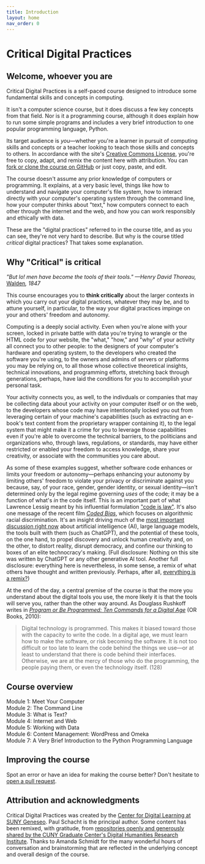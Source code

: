 ```yaml
---
title: Introduction
layout: home
nav_order: 0
---
```

# Critical Digital Practices

## Welcome, whoever you are

Critical Digital Practices is a self-paced course designed to introduce some fundamental skills and concepts in computing.

It isn't a computer science course, but it does discuss a few key concepts from that field. Nor is it a programming course, although it does explain how to run some simple programs and includes a very brief introduction to one popular programming language, Python.

Its target audience is <em>you</em>—whether you're a learner in pursuit of computing skills and concepts or a teacher looking to teach those skills and concepts to others. In accordance with the site's [Creative Commons License](https://creativecommons.org/licenses/by-sa/4.0/?ref=chooser-v1), you're free to copy, adapt, and remix the content here with attribution. You can [fork or clone the course on GitHub](https://github.com/cdl-geneseo/critical-digital-practices) or just copy, paste, and edit.

The course doesn't assume any prior knowledge of computers or programming. It explains, at a very basic level, things like how to understand and navigate your computer's file system, how to interact directly with your computer's operating system through the command line, how your computer thinks about "text," how computers connect to each other through the internet and the web, and how you can work responsibly and ethically with data. 

These are the "digital practices" referred to in the course title, and as you can see, they're not very hard to describe. But why is the course titled <em>critical</em> digital practices? That takes some explanation.

## Why "Critical" is critical

*"But lo! men have become the tools of their tools." &mdash;Henry David Thoreau,* [Walden](https://commons.digitalthoreau.org/walden/economy/economy-45-58/?s=tool#pTvsanomslitpaitaalttlhsbasnWhwrwfschjaHdaiwtwetvocpcmtBlmhbttwipfwhifsutfshWnnlcnsdoefhaCmaimiacbfmntbwaaestfhfceomlschbTapvwfiahcusl)*, 1847*

This course encourages you to **think critically** about the larger contexts in which you carry out your digital practices, whatever they may be, and to attune yourself, in particular, to the way your digital practices impinge on your and others' freedom and autonomy.

Computing is a deeply social activity. Even when you're alone with your screen, locked in private battle with data you're trying to wrangle or the HTML code for your website, the "what," "how," and "why" of your activity all connect you to other people: to the designers of your computer's hardware and operating system, to the developers who created the software you're using, to the owners and admins of servers or platforms you may be relying on, to all those whose collective theoretical insights, technical innovations, and programming efforts, stretching back through generations, perhaps, have laid the conditions for you to accomplish your personal task.

Your activity connects you, as well, to the indivduals or companies that may be collecting data about your activity on your computer itself or on the web, to the developers whose code may have intentionally locked you out from leveraging certain of your machine's capabilities (such as extracting an e-book's text content from the proprietary wrapper containing it), to the legal system that might make it a crime for you to leverage those capabilities even if you're able to overcome the technical barriers, to the politicians and organizations who, through laws, regulations, or standards, may have either restricted or enabled your freedom to access knowledge, share your creativity, or associate with the communities you care about.

As some of these examples suggest, whether software code enhances or limits your freedom or autonomy&mdash;perhaps enhancing your autonomy by limiting others' freedom to violate your privacy or discriminate against you because, say, of your race, gender, gender identity, or sexual identity&mdash;isn't determined only by the legal regime governing *uses* of the code; it may be a function of what's *in* the code itself. This is an important part of what Lawrence Lessig meant by his influential formulation ["code is law"](https://www.harvardmagazine.com/2000/01/code-is-law-html). It's also one message of the recent film [*Coded Bias*](https://www.codedbias.com/about), which focuses on algorithmic racial discrimination. It's an insight driving much of the [most important discussion right now](https://nymag.com/intelligencer/article/ai-artificial-intelligence-chatbots-emily-m-bender.html) about artificial intelligence (AI), large language models, the tools built with them (such as ChatGPT), and the potential of these tools, on the one hand, to propel discovery and unlock human creativity and, on the other, to distort reality, disrupt democracy, and confine our thinking to boxes of an elite technocracy's making. (Full disclosure: Nothing on this site was written by ChatGPT or any other generative AI tool. Another full disclosure: everything here is nevertheless, in some sense, a remix of what others have thought and written previously. Perhaps, after all, [everything is a remix?](https://www.everythingisaremix.info/everything-is-a-remix-2023))

At the end of the day, a central premise of the course is that the more you understand about the digital tools you use, the more likely it is that the tools will serve you, rather than the other way around. As Douglass Rushkoff writes in [*Program or Be Programmed: Ten Commands for a Digital Age*](https://rushkoff.com/books/program-or-be-programmed/) (OR Books, 2010):

> Digital technology is programmed. This makes it biased toward those with the capacity to write the code. In a digital age, we must learn how to make the software, or risk becoming the software. It is not too difficult or too late to learn the code behind the things we use&mdash;or at least to understand that there is code behind their interfaces. Otherwise, we are at the mercy of those who do the programming, the people paying them, or even the technology itself. (128)



<!-- To that end, it leans towards free and open source software solutions, recommends practices and platforms that reduce your and others' exposure to invasive data tracking, highlights the importance of accessibility, suggests readings that are similarly "critical" in perspective (even if not self-labeled as such), and, as you've already seen encourages you to share the course content freely (with attribution) under a Creative Commons license. --> 

## Course overview

Module 1: Meet Your Computer  
Module 2: The Command Line  
Module 3: What is Text?  
Module 4: Internet and Web   
Module 5: Working with Data  
Module 6: Content Management: WordPress and Omeka  
Module 7: A Very Brief Introduction to the Python Programming Language

## Improving the course

Spot an error or have an idea for making the course better? Don't hesitate to [open a pull request](https://github.com/cdl-geneseo/critical-digital-practices).

## Attribution and acknowledgments

Critical Digital Practices was created by the [Center for Digital Learning at SUNY Geneseo](https://geneseo.edu/cdl). Paul Schacht is the principal author. Some content has been remixed, with gratitude, from [repositories openly and generously shared by the CUNY Graduate Center's Digital Humanities Research Institute](https://github.com/DHRI-Curriculum/). Thanks to Amanda Schmidt for the many wonderful hours of conversation and brainstorming that are reflected in the underlying concept and overall design of the course.